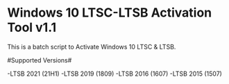 # Windows 10 LTSC-LTSB Activation Tool v1.1
This is a batch script to Activate Windows 10 LTSC & LTSB.

#Supported Versions#

-LTSB 2021 (21H1)
-LTSB 2019 (1809)
-LTSB 2016 (1607)
-LTSB 2015 (1507)
